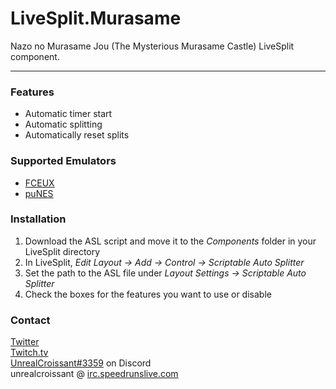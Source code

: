 # LiveSplit.Murasame
Nazo no Murasame Jou (The Mysterious Murasame Castle) LiveSplit component.  

-----

### Features  
* Automatic timer start
* Automatic splitting
* Automatically reset splits

### Supported Emulators
* [FCEUX](http://www.fceux.com/web/home.html)
* [puNES](https://github.com/punesemu/puNES/releases)

### Installation  
1) Download the ASL script and move it to the *Components* folder in your LiveSplit directory
2) In LiveSplit, *Edit Layout -> Add -> Control -> Scriptable Auto Splitter*
3) Set the path to the ASL file under *Layout Settings -> Scriptable Auto Splitter*
4) Check the boxes for the features you want to use or disable

### Contact  
[Twitter](https://twitter.com/unrealcroissant)  
[Twitch.tv](https://twitch.tv/unrealcroissant)  
[UnrealCroissant#3359](https://discordapp.com/) on Discord  
unrealcroissant @ [irc.speedrunslive.com](http://www.speedrunslive.com/channel/)
